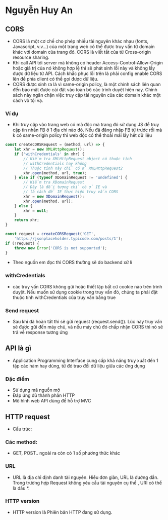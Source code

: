 # Nguyễn Huy An

## CORS
- CORS là một cơ chế cho phép nhiều tài nguyên khác nhau (fonts, Javascript, v.v…) của một trang web có thể được truy vấn từ domain khác với domain của trang đó. CORS là viết tắt của từ Cross-origin resource sharing.
- Khi call API tới server mà không có header Access-Control-Allow-Origin hoặc giá trị của nó không hợp lệ thì sẽ phát sinh lỗi này và không lấy được dữ liệu từ API. Cách khắc phục lỗi trên là phải config enable CORS lên để phía client có thể gọi được dữ liệu.
- CORS được sinh ra là vì same-origin policy, là một chính sách liên quan đến bảo mật được cài đặt vào toàn bộ các trình duyệt hiện nay. Chính sách này ngăn chặn việc truy cập tài nguyên của các domain khác một cách vô tội vạ.

### Ví dụ
- Khi truy cập vào trang web có mã độc mà trang đó sử dụng JS để truy cập tin nhắn FB ở 1 địa chỉ nào đó. Nếu đã đăng nhập FB từ trước rồi mà k có same-origin policy thì web độc có thể thoải mái lấy hết dữ liệu

```javascript
const createCORSRequest = (method, url) => {
    let xhr = new XMLHttpRequest();
    if ('withCredentials' in xhr) {
        // Kiểm tra XMLHttpRequest object có thuộc tính
		// withCredentials hay không
        // Thuộc tính này chỉ có ở XMLHttpRequest2
        xhr.open(method, url, true);
    } else if (typeof XDomainRequest != 'undefined') {
        // Kiểm tra XDomainRequest
        // Đây là đối tượng chỉ có ở IE và
		// là cách để IE thực hiện truy vấn CORS
        xhr = new XDomainRequest();
        xhr.open(method, url);
    } else {
        xhr = null;
    }
    return xhr;
}

const request = createCORSRequest('GET', 
	'https://jsonplaceholder.typicode.com/posts/1');
if (!request) {
    throw new Error('CORS is not supported');
}
```
- Theo nguồn em đọc thì CORS thường sẽ do backend xử lí

### withCredentials
- các truy vấn CORS không gửi hoặc thiết lập bất cứ cookie nào trên trình duyệt. Nếu muốn sử dụng cookie trong truy vấn đó, chúng ta phải đặt thuộc tính withCredentials của truy vấn bằng true
### Send request
- Sau khi đã hoàn tất thì sẽ gửi request (request.send()). Lúc này truy vấn sẽ được gửi đến máy chủ, và nếu máy chủ đó chấp nhận CORS thì nó sẽ trả về response tương ứng

## API là gì
- Application Programming Interface cung cấp khả năng truy xuất đến 1 tập các hàm hay dùng, từ đó trao đổi dữ liệu giữa các ứng dụng

### Đặc điểm
- Sử dụng mã nguồn mở
- Đáp ứng đủ thành phần HTTP
- Mô hình web API dùng để hỗ trợ MVC

## HTTP request
- Cấu trúc: 
<method> <request-URL> <http-serverion>
<headers>
<body>

### Các method:
- GET, POST.. ngoài ra còn có 1 số phương thức khác

### URL
- URL là địa chỉ định danh tài nguyên. Hiểu đơn giản, URL là đường dẫn.  Trong trường hợp Request không yêu cầu tài nguyên cụ thể , URI có thể là dấu *.

### HTTP version
- HTTP version là Phiên bản HTTP đang sử dụng.

